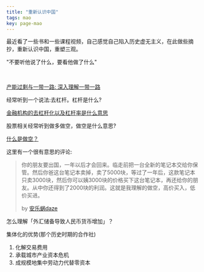 ```yaml
---
title: "重新认识中国"
tags: mao
key: page-mao
---
```


<!--more-->

最近看了一些书和一些课程视频，自己感觉自己陷入历史虚无主义，在此做些摘抄，重新认识中国，重塑三观。

"不要听他说了什么，要看他做了什么"

<br>

<a href="https://weibo.com/2032759640/IBvUwcnRn">产能过剩与一带一路: 深入理解一带一路</a>

经常听到一个说法:去杠杆。杠杆是什么?

<a href="https://www.zhihu.com/question/20417339/answer/136814369">金融机构的去杠杆化以及杠杆率是什么意思</a>

股票相关经常听到做多做空，做空是什么意思?

<a href="https://www.bilibili.com/video/BV1MW411X7P4?t=397">什么是做空？</a>

这里有一个很有意思的评论:

> 你的朋友要出国，一年以后才会回来。临走前把一台全新的笔记本交给你保管。然后你爸这台笔记本卖掉，卖了5000块，等过了一年后，这款笔记本只卖3000块，然后你可以姨3000块的价格买下这台笔记本，再还给你的朋友。从中你还得到了2000块的利润。这就是我理解的做空，高价买入，低价买进。
>
> by [安乐蜗daze](https://space.bilibili.com/8143509)

怎么理解「外汇储备导致人民币货币增加」？



集体化的优势(那个历史时期的合作社)

1. 化解交易费用
2. 承载城市产业资本危机
3. 成规模地集中劳动力代替零资本